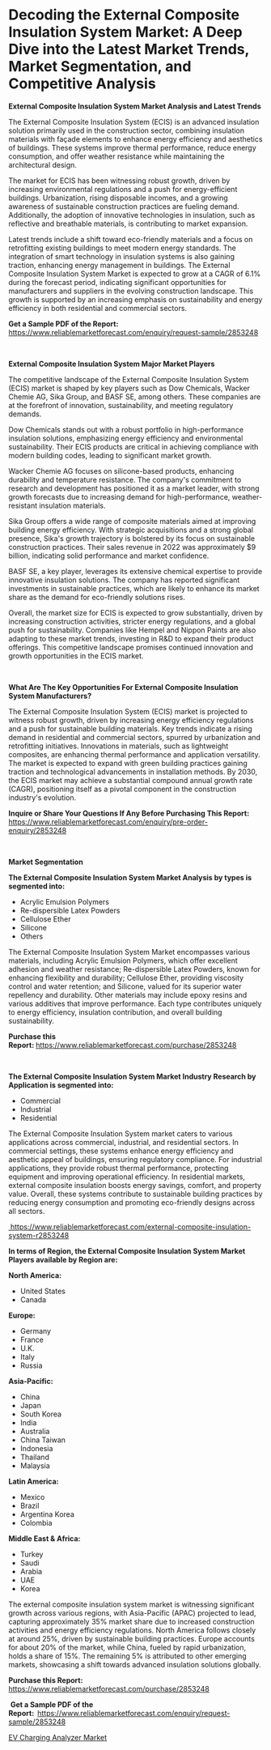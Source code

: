 <p><h1>Decoding the External Composite Insulation System Market: A Deep Dive into the Latest Market Trends, Market Segmentation, and Competitive Analysis</h1></p><p><strong>External Composite Insulation System Market Analysis and Latest Trends</strong></p>
<p><p>The External Composite Insulation System (ECIS) is an advanced insulation solution primarily used in the construction sector, combining insulation materials with façade elements to enhance energy efficiency and aesthetics of buildings. These systems improve thermal performance, reduce energy consumption, and offer weather resistance while maintaining the architectural design.</p><p>The market for ECIS has been witnessing robust growth, driven by increasing environmental regulations and a push for energy-efficient buildings. Urbanization, rising disposable incomes, and a growing awareness of sustainable construction practices are fueling demand. Additionally, the adoption of innovative technologies in insulation, such as reflective and breathable materials, is contributing to market expansion.</p><p>Latest trends include a shift toward eco-friendly materials and a focus on retrofitting existing buildings to meet modern energy standards. The integration of smart technology in insulation systems is also gaining traction, enhancing energy management in buildings. The External Composite Insulation System Market is expected to grow at a CAGR of 6.1% during the forecast period, indicating significant opportunities for manufacturers and suppliers in the evolving construction landscape. This growth is supported by an increasing emphasis on sustainability and energy efficiency in both residential and commercial sectors.</p></p>
<p><strong>Get a Sample PDF of the Report:&nbsp;</strong> <a href="https://www.reliablemarketforecast.com/enquiry/request-sample/2853248?utm_campaign=2478&utm_medium=2&utm_source=Github&utm_content=ia&utm_term=11032025&utm_id=external-composite-insulation-system">https://www.reliablemarketforecast.com/enquiry/request-sample/2853248</a></p>
<p>&nbsp;</p>
<p><strong>External Composite Insulation System Major Market Players</strong></p>
<p><p>The competitive landscape of the External Composite Insulation System (ECIS) market is shaped by key players such as Dow Chemicals, Wacker Chemie AG, Sika Group, and BASF SE, among others. These companies are at the forefront of innovation, sustainability, and meeting regulatory demands.</p><p>Dow Chemicals stands out with a robust portfolio in high-performance insulation solutions, emphasizing energy efficiency and environmental sustainability. Their ECIS products are critical in achieving compliance with modern building codes, leading to significant market growth.</p><p>Wacker Chemie AG focuses on silicone-based products, enhancing durability and temperature resistance. The company's commitment to research and development has positioned it as a market leader, with strong growth forecasts due to increasing demand for high-performance, weather-resistant insulation materials.</p><p>Sika Group offers a wide range of composite materials aimed at improving building energy efficiency. With strategic acquisitions and a strong global presence, Sika's growth trajectory is bolstered by its focus on sustainable construction practices. Their sales revenue in 2022 was approximately $9 billion, indicating solid performance and market confidence.</p><p>BASF SE, a key player, leverages its extensive chemical expertise to provide innovative insulation solutions. The company has reported significant investments in sustainable practices, which are likely to enhance its market share as the demand for eco-friendly solutions rises.</p><p>Overall, the market size for ECIS is expected to grow substantially, driven by increasing construction activities, stricter energy regulations, and a global push for sustainability. Companies like Hempel and Nippon Paints are also adapting to these market trends, investing in R&D to expand their product offerings. This competitive landscape promises continued innovation and growth opportunities in the ECIS market.</p></p>
<p>&nbsp;</p>
<p><strong>What Are The Key Opportunities For External Composite Insulation System Manufacturers?</strong></p>
<p><p>The External Composite Insulation System (ECIS) market is projected to witness robust growth, driven by increasing energy efficiency regulations and a push for sustainable building materials. Key trends indicate a rising demand in residential and commercial sectors, spurred by urbanization and retrofitting initiatives. Innovations in materials, such as lightweight composites, are enhancing thermal performance and application versatility. The market is expected to expand with green building practices gaining traction and technological advancements in installation methods. By 2030, the ECIS market may achieve a substantial compound annual growth rate (CAGR), positioning itself as a pivotal component in the construction industry's evolution.</p></p>
<p><strong>Inquire or Share Your Questions If Any Before Purchasing This Report:</strong> <a href="https://www.reliablemarketforecast.com/enquiry/pre-order-enquiry/2853248?utm_campaign=2478&utm_medium=2&utm_source=Github&utm_content=ia&utm_term=11032025&utm_id=external-composite-insulation-system">https://www.reliablemarketforecast.com/enquiry/pre-order-enquiry/2853248</a></p>
<p>&nbsp;</p>
<p><strong>Market Segmentation</strong></p>
<p><strong>The External Composite Insulation System Market Analysis by types is segmented into:</strong></p>
<p><ul><li>Acrylic Emulsion Polymers</li><li>Re-dispersible Latex Powders</li><li>Cellulose Ether</li><li>Silicone</li><li>Others</li></ul></p>
<p><p>The External Composite Insulation System Market encompasses various materials, including Acrylic Emulsion Polymers, which offer excellent adhesion and weather resistance; Re-dispersible Latex Powders, known for enhancing flexibility and durability; Cellulose Ether, providing viscosity control and water retention; and Silicone, valued for its superior water repellency and durability. Other materials may include epoxy resins and various additives that improve performance. Each type contributes uniquely to energy efficiency, insulation contribution, and overall building sustainability.</p></p>
<p><strong>Purchase this Report:&nbsp;</strong><a href="https://www.reliablemarketforecast.com/purchase/2853248?utm_campaign=2478&utm_medium=2&utm_source=Github&utm_content=ia&utm_term=11032025&utm_id=external-composite-insulation-system">https://www.reliablemarketforecast.com/purchase/2853248</a></p>
<p>&nbsp;</p>
<p><strong>The External Composite Insulation System Market Industry Research by Application is segmented into:</strong></p>
<p><ul><li>Commercial</li><li>Industrial</li><li>Residential</li></ul></p>
<p><p>The External Composite Insulation System market caters to various applications across commercial, industrial, and residential sectors. In commercial settings, these systems enhance energy efficiency and aesthetic appeal of buildings, ensuring regulatory compliance. For industrial applications, they provide robust thermal performance, protecting equipment and improving operational efficiency. In residential markets, external composite insulation boosts energy savings, comfort, and property value. Overall, these systems contribute to sustainable building practices by reducing energy consumption and promoting eco-friendly designs across all sectors.</p></p>
<p><a href="https://www.reliablemarketforecast.com/external-composite-insulation-system-r2853248?utm_campaign=2478&utm_medium=2&utm_source=Github&utm_content=ia&utm_term=11032025&utm_id=external-composite-insulation-system">&nbsp;https://www.reliablemarketforecast.com/external-composite-insulation-system-r2853248</a></p>
<p><strong>In terms of Region, the External Composite Insulation System Market Players available by Region are:</strong></p>
<p>
    <p> <strong> North America: </strong>
        <ul>
            <li>United States</li>
            <li>Canada</li>
        </ul>
        </p> 
    <p> <strong> Europe: </strong>
        <ul>
            <li>Germany</li>
            <li>France</li>
            <li>U.K.</li>
            <li>Italy</li>
            <li>Russia</li>
        </ul>
        </p> 
    <p> <strong> Asia-Pacific: </strong>
        <ul>
            <li>China</li>
            <li>Japan</li>
            <li>South Korea</li>
            <li>India</li>
            <li>Australia</li>
            <li>China Taiwan</li>
            <li>Indonesia</li>
            <li>Thailand</li>
            <li>Malaysia</li>
        </ul>
        </p> 
    <p> <strong> Latin America: </strong>
        <ul>
            <li>Mexico</li>
            <li>Brazil</li>
            <li>Argentina Korea</li>
            <li>Colombia</li>
        </ul>
        </p> 
    <p> <strong> Middle East & Africa: </strong>
        <ul>
            <li>Turkey</li>
            <li>Saudi</li>
            <li>Arabia</li>
            <li>UAE</li>
            <li>Korea</li>
        </ul>
    </p>
    </p>
<p><p>The external composite insulation system market is witnessing significant growth across various regions, with Asia-Pacific (APAC) projected to lead, capturing approximately 35% market share due to increased construction activities and energy efficiency regulations. North America follows closely at around 25%, driven by sustainable building practices. Europe accounts for about 20% of the market, while China, fueled by rapid urbanization, holds a share of 15%. The remaining 5% is attributed to other emerging markets, showcasing a shift towards advanced insulation solutions globally.</p></p>
<p><strong>Purchase this Report: </strong><a href="https://www.reliablemarketforecast.com/purchase/2853248?utm_campaign=2478&utm_medium=2&utm_source=Github&utm_content=ia&utm_term=11032025&utm_id=external-composite-insulation-system">https://www.reliablemarketforecast.com/purchase/2853248</a></p>
<p>&nbsp;<strong>Get a Sample PDF of the Report:&nbsp;&nbsp;</strong><a href="https://www.reliablemarketforecast.com/enquiry/request-sample/2853248?utm_campaign=2478&utm_medium=2&utm_source=Github&utm_content=ia&utm_term=11032025&utm_id=external-composite-insulation-system">https://www.reliablemarketforecast.com/enquiry/request-sample/2853248</a></p>
<p><strong></strong></p>
<p><p><a href="https://github.com/semiensamuel72378/Market-Research-Report-List-1/blob/main/ev-charging-analyzer-market.md?utm_campaign=2478&utm_medium=2&utm_source=Github&utm_content=ia&utm_term=11032025&utm_id=external-composite-insulation-system">EV Charging Analyzer Market</a></p></p>